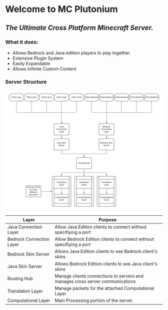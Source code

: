 # Welcome to MC Plutonium
## _The Ultimate Cross Platform Minecraft Server._

### What it does:

- Allows Bedrock and Java edition players to play together.
- Extensive Plugin System
- Easily Expandable
- Allows Infinite Custom Content


### Server Structure

![Server Structure Diagram](./Resources/Server-Structure.png)

| Layer | Purpose |
| ----- | ------- |
| Java Connection Layer | Allow Java Edition clients to connect without specifiying a port |
| Bedrock Connection Layer | Allow Bedrock Edition clients to connect without specifiying a port |
| Bedrock Skin Server | Allows Java Edition clients to see Bedrock client's skins |
| Java Skin Server | Allows Bedrock Edition clients to see Java client's skins |
| Routing Hub | Manage clients connections to servers and manages cross server communications |
| Translation Layer | Manage packets for the attached Computational Layer |
| Computational Layer | Main Processing portion of the server. | 
